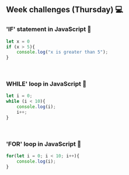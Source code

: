 <h2>Week challenges (Thursday) 💻</h2>

<h3>'IF' statement in JavaScript 📝</h3>

```js
let x = 0
if (x > 5){
	console.log("x is greater than 5");
}
```

</br>

<h3>WHILE' loop in JavaScript 📝</h3>

```js
let i = 0;
while (i < 10){
	console.log(i);
	i++;
}
```
</br>

<h3>'FOR' loop in JavaScript 📝</h3>

```js
for(let i = 0; i < 10; i++){
	console.log(i);
}
```